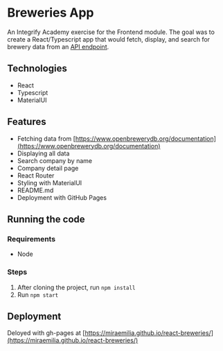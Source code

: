 # Breweries App

An Integrify Academy exercise for the Frontend module. The goal was to create a React/Typescript app that would fetch, display, and search for brewery data from an [API endpoint](https://www.openbrewerydb.org/documentation).

## Technologies
- React
- Typescript
- MaterialUI

## Features
- Fetching data from [https://www.openbrewerydb.org/documentation](https://www.openbrewerydb.org/documentation)
- Displaying all data
- Search company by name
- Company detail page
- React Router
- Styling with MaterialUI
- README.md
- Deployment with GitHub Pages

## Running the code

### Requirements
- Node

### Steps
1. After cloning the project, run ```npm install```
2. Run ```npm start```

## Deployment
Deloyed with gh-pages at [https://miraemilia.github.io/react-breweries/](https://miraemilia.github.io/react-breweries/)